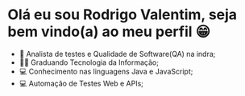 # Olá eu sou Rodrigo Valentim, seja bem vindo(a) ao meu perfil 😁


- 👜 Analista de testes e Qualidade de Software(QA) na indra;
- 👨‍🎓 Graduando Tecnologia da Informação;
- 💻 Conhecimento nas linguagens Java e JavaScript;
- 💻 Automação de Testes Web e APIs;
